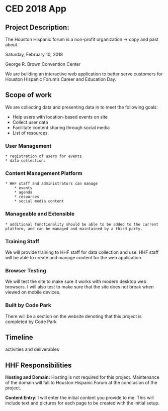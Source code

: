 # CED 2018 App
	
## Project Description:
The Houston Hispanic forum is a non-profit organization -> copy and past about.

Saturday, February 10, 2018

George R. Brown Convention Center

We are building an interactive web application to better serve customers for Houston Hispanic Forum’s Career and Education Day. 


## Scope of work
We are collecting data and presenting data in to meet the following goals:

* Help users with location-based events on site 
* Collect user data
* Facilitate content sharing through social media 
* List of resources.

### User Management 
	* registration of users for events 
	* data collection:
### Content Management Platform 
	* HHF staff and administrators can manage
		* events
		* agenda
		* resources
		* social media content
### Manageable and Extensible
	* additional functionality should be able to be added to the current platform, and can be managed and maintained by a third party.
### Training Staff 
 We will provide training to HHF staff for data collection and use.  HHF staff will be able to create and manage content for the web application.
### Browser Testing
We will test the site to make sure it works with modern desktop web browsers. I will also test to make sure that the site does not break when viewed on mobile devices.
### Built by Code Park
 There will be a section on the website denoting that this project is completed by Code Park

## Timeline
activities and deliverables 


## HHF Responsibilities 
**Hosting and Domain:** 
Hosting is not required for this project. Maintenance of the domain  will fall to Houston Hispanic Forum at the conclusion of the project.

**Content Entry**: I will enter the initial content you provide to me. This will include text and pictures for each page to be created with the initial setup.